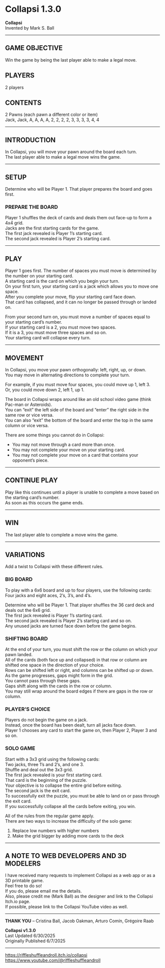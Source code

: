 # Collapsi 1.3.0

**Collapsi**  
Invented by Mark S. Ball  

---

## GAME OBJECTIVE  
Win the game by being the last player able to make a legal move.  

## PLAYERS  
2 players  

## CONTENTS  
2 Pawns (each pawn a different color or item)  
Jack, Jack, A, A, A, A, 2, 2, 2, 2, 3, 3, 3, 3, 4, 4  

---

## INTRODUCTION  
In Collapsi, you will move your pawn around the board each turn.  
The last player able to make a legal move wins the game.  

---

## SETUP  
Determine who will be Player 1. That player prepares the board and goes first.  

### PREPARE THE BOARD  
Player 1 shuffles the deck of cards and deals them out face-up to form a 4x4 grid.  
Jacks are the first starting cards for the game.  
The first jack revealed is Player 1’s starting card.  
The second jack revealed is Player 2’s starting card.  

---

## PLAY  
Player 1 goes first. The number of spaces you must move is determined by the number on your starting card.  
A starting card is the card on which you begin your turn.  
On your first turn, your starting card is a jack which allows you to move one space.  
After you complete your move, flip your starting card face down.  
That card has collapsed, and it can no longer be passed through or landed on.  

From your second turn on, you must move a number of spaces equal to your starting card’s number.  
If your starting card is a 2, you must move two spaces.  
If it is a 3, you must move three spaces and so on.  
Your starting card will collapse every turn.  

---

## MOVEMENT  
In Collapsi, you move your pawn orthogonally: left, right, up, or down.  
You may move in alternating directions to complete your turn.  

For example, if you must move four spaces, you could move up 1, left 3.  
Or, you could move down 2, left 1, up 1.  

The board in Collapsi wraps around like an old school video game (think Pac-man or Asteroids).  
You can “exit” the left side of the board and “enter” the right side in the same row or vice versa.  
You can also “exit” the bottom of the board and enter the top in the same column or vice versa.  

There are some things you cannot do in Collapsi:
- You may not move through a card more than once.  
- You may not complete your move on your starting card.  
- You may not complete your move on a card that contains your opponent’s piece.  

---

## CONTINUE PLAY  
Play like this continues until a player is unable to complete a move based on the starting card’s number.  
As soon as this occurs the game ends.  

---

## WIN  
The last player able to complete a move wins the game.  

---

## VARIATIONS  
Add a twist to Collapsi with these different rules.  

### BIG BOARD  
To play with a 6x6 board and up to four players, use the following cards:  
Four jacks and eight aces, 2’s, 3’s, and 4’s.  

Determine who will be Player 1. That player shuffles the 36 card deck and deals out the 6x6 grid.  
The first jack revealed is Player 1’s starting card.  
The second jack revealed is Player 2’s starting card and so on.  
Any unused jacks are turned face down before the game begins.  

### SHIFTING BOARD  
At the end of your turn, you must shift the row or the column on which your pawn landed.  
All of the cards (both face up and collapsed) in that row or column are shifted one space in the direction of your choice.  
Rows can be shifted left or right, and columns can be shifted up or down.  
As the game progresses, gaps might form in the grid.  
You cannot pass through these gaps.  
Gaps shift along with the cards in the row or column.  
You may still wrap around the board edges if there are gaps in the row or column.  

### PLAYER’S CHOICE  
Players do not begin the game on a jack.  
Instead, once the board has been dealt, turn all jacks face down.  
Player 1 chooses any card to start the game on, then Player 2, Player 3 and so on.  

### SOLO GAME  
Start with a 3x3 grid using the following cards:  
Two jacks, three 1’s and 2’s, and one 3.  
Shuffle and deal out the 3x3 grid.  
The first jack revealed is your first starting card.  
That card is the beginning of the puzzle.  
Your objective is to collapse the entire grid before exiting.  
The second jack is the exit card.  
To successfully exit the puzzle, you must be able to land on or pass through the exit card.  
If you successfully collapse all the cards before exiting, you win.  

All of the rules from the regular game apply.  
There are two ways to increase the difficulty of the solo game:
1. Replace low numbers with higher numbers  
2. Make the grid bigger by adding more cards to the deck  

---

## A NOTE TO WEB DEVELOPERS AND 3D MODELERS  
I have received many requests to implement Collapsi as a web app or as a 3D printable game.  
Feel free to do so!  
If you do, please email me the details.  
Also, please credit me (Mark Ball) as the designer and link to the Collapsi Itch.io page.  
If possible, please link to the Collapsi YouTube video as well.  

---

**THANK YOU** – Cristina Ball, Jacob Oakman, Arturo Comín, Grégoire Raab  

**Collapsi v1.3.0**  
Last Updated 6/30/2025  
Originally Published 6/7/2025  

---

https://riffleshuffleandroll.itch.io/collapsi  
https://www.youtube.com/@riffleshuffleandroll

